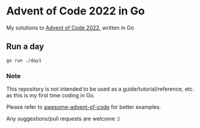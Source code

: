 # Advent of Code 2022 in Go
My solutions to [Advent of Code 2022](https://adventofcode.com/2022), written in Go

## Run a day
```bash
go run ./day1
```

### Note
This repository is not intended to be used as a guide/tutorial/reference, etc. as this is my first time coding in Go.


Please refer to [awesome-advent-of-code](https://github.com/Bogdanp/awesome-advent-of-code#go) for better examples.

Any suggestions/pull requests are welcome :)
